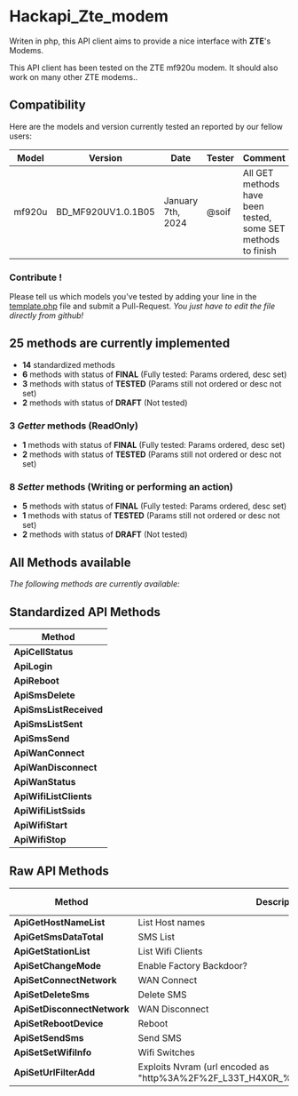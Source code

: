 # Hackapi_Zte_modem

Writen in php, this API client aims to provide a nice interface with **ZTE**'s Modems.

This API client has been tested on the ZTE mf920u modem.
It should also work on many other ZTE modems..




## Compatibility

Here are the models and version currently tested an reported by our fellow users:

| Model | Version | Date | Tester | Comment |
| ----- | ------- | ---- | ------ | ------- |
| mf920u | BD_MF920UV1.0.1B05 | January 7th, 2024 | @soif | All GET methods have been tested, some SET methods to finish |


### Contribute !

Please tell us which models you've tested by adding your line in the [template.php](template.php) file and submit a Pull-Request.
*You just have to edit the file directly from github!*


## 25 methods are currently implemented

- **14** standardized methods
- **6** methods with status of **FINAL** (Fully tested: Params ordered, desc set)
- **3** methods with status of **TESTED** (Params still not ordered or desc not set)
- **2** methods with status of **DRAFT** (Not tested)



### 3 *Getter* methods (ReadOnly)

- **1** methods with status of **FINAL** (Fully tested: Params ordered, desc set)
- **2** methods with status of **TESTED** (Params still not ordered or desc not set)


### 8 *Setter* methods (Writing or performing an action)

- **5** methods with status of **FINAL** (Fully tested: Params ordered, desc set)
- **1** methods with status of **TESTED** (Params still not ordered or desc not set)
- **2** methods with status of **DRAFT** (Not tested)



## All Methods available

*The following methods are currently available:*

## Standardized API Methods

| Method |
| ------ |
| **ApiCellStatus** |
| **ApiLogin** |
| **ApiReboot** |
| **ApiSmsDelete** |
| **ApiSmsListReceived** |
| **ApiSmsListSent** |
| **ApiSmsSend** |
| **ApiWanConnect** |
| **ApiWanDisconnect** |
| **ApiWanStatus** |
| **ApiWifiListClients** |
| **ApiWifiListSsids** |
| **ApiWifiStart** |
| **ApiWifiStop** |

## Raw API Methods

| Method | Description | Dev. State |
| ------ | ----------- | ----------------- |
| **ApiGetHostNameList** | List Host names | TESTED |
| **ApiGetSmsDataTotal** | SMS List | TESTED |
| **ApiGetStationList** | List Wifi Clients | FINAL |
| **ApiSetChangeMode** | Enable Factory Backdoor? | DRAFT |
| **ApiSetConnectNetwork** | WAN Connect | FINAL |
| **ApiSetDeleteSms** | Delete SMS | FINAL |
| **ApiSetDisconnectNetwork** | WAN Disconnect | FINAL |
| **ApiSetRebootDevice** | Reboot | FINAL |
| **ApiSetSendSms** | Send SMS | TESTED |
| **ApiSetSetWifiInfo** | Wifi Switches | FINAL |
| **ApiSetUrlFilterAdd** | Exploits Nvram (url encoded as "http%3A%2F%2F_L33T_H4X0R_%2F%26%26telnetd%26%26"?)  | DRAFT |
